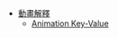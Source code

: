 - [動畫解釋](http://objccn.io/issue-12-1/)
  - [Animation Key-Value](https://developer.apple.com/library/ios/documentation/Cocoa/Conceptual/CoreAnimation_guide/Key-ValueCodingExtensions/Key-ValueCodingExtensions.html#//apple_ref/doc/uid/TP40004514-CH12-SW2)

